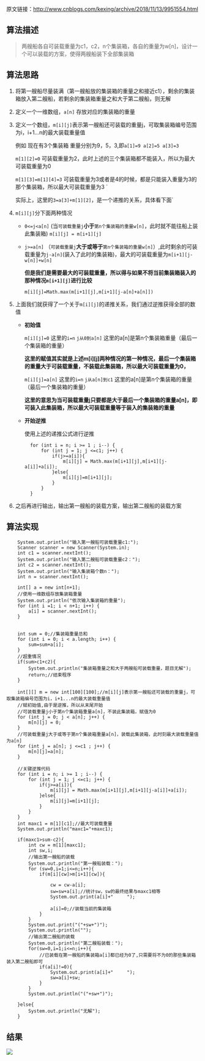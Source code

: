 原文链接：http://www.cnblogs.com/kexing/archive/2018/11/13/9951554.html
## 算法描述

> 两艘船各自可装载重量为c1，c2，n个集装箱，各自的重量为w[n]，设计一个可以装载的方案，使得两艘船装下全部集装箱

## 算法思路

1. 将第一艘船尽量装满（第一艘船放的集装箱的重量之和接近c1），剩余的集装箱放入第二艘船，若剩余的集装箱重量之和大于第二艘船，则无解

3. 定义一个一维数组，`a[n]` 存放对应的集装箱的重量

2. 定义一个数组，`m[i][j]`表示第一艘船还可装载的重量j，可取集装箱编号范围为i，i+1...n的最大装载重量值 
	
	例如 现在有3个集装箱 重量分别为9，5，3,即`a[1]=9 a[2]=5 a[3]=3`
	
	`m[1][2]=0` 可装载重量为2，此时上述的三个集装箱都不能装入，所以为最大可装载重量为0
	
	`m[1][3]=m[1][4]=3` 可装载重量为3或者是4的时候，都是只能装入重量为3的那个集装箱，所以最大可装载重量为3 `
	
	实际上，这里的`3=a[3]+m[1][2]`，是一个递推的关系，具体看下面`

3. `m[i][j]`分下面两种情况
	- `0<=j<a[n]` (当`可装载重量j`**小于**`第n个集装箱的重量w[n]`，此时就不能往船上装此集装箱) `m[i][j] = m[i+1][j]`
	 
	- `j>=a[n]` （`可装载重量j`**大于或等于**`第n个集装箱的重量w[n]`）,此时剩余的可装载重量为`j-a[n]`(装入了此时的集装箱)，最大的可装载重量为`m[i+1][j-w[n]]+w[n]`
	
		**但是我们是需要最大的可装载重量，所以得与如果不将当前集装箱装入的那种情况`m[i+1][j]`进行比较**
		
		`m[i][j]=Math.max(m[i+1][j],m[i+1][j-a[n]+a[n]])`  
		
4. 上面我们就获得了一个关于`m[i][j]`的递推关系，我们通过逆推获得全部的数值

	- **初始值**
	
		`m[i][j]=0` 这里的`i=n` `j从0到a[n]` 这里的a[n]是第n个集装箱重量（最后一个集装箱的重量）
		
		**这里的赋值其实就是上述m[i][j]两种情况的第一种情况，最后一个集装箱的重量大于可装载重量，不装载此集装箱，所以最大可装载重量为0，**
	
		`m[i][j]=a[n]` 这里的`i=n` `j从a[n]到c1` 这里的a[n]是第n个集装箱的重量（最后一个集装箱的重量）
		
		**这里的意思为当可装载重量j只要都是大于最后一个集装箱的重量a[n]，即可装入此集装箱，所以最大可装载重量等于装入的集装箱的重量**
	
	- **开始逆推**
	
		使用上述的递推公式进行逆推
	
			for (int i = n; i >= 1 ; i--) {
				for (int j = 1; j <=c1; j++) {
					if(j>=a[i]){
						m[i][j] = Math.max(m[i+1][j],m[i+1][j-a[i]]+a[i]);
					}else{
						m[i][j]=m[i+1][j];
					}
				}
			}
	
	
5. 之后再进行输出，输出第一艘船的装载方案，输出第二艘船的装载方案		

## 算法实现
		
		System.out.println("输入第一艘船可装载重量c1:");
		Scanner scanner = new Scanner(System.in);
		int c1 = scanner.nextInt();
		System.out.println("输入第二艘船可装载重量c2：");
		int c2 = scanner.nextInt();
		System.out.println("输入集装箱个数n：");
		int n = scanner.nextInt();

		int[] a = new int[n+1];
		//使用一维数组存放集装箱重量
		System.out.println("依次输入集装箱的重量");
		for (int i =1; i < n+1; i++) {
			a[i] = scanner.nextInt();
		}


		int sum = 0;//集装箱重量总和
		for (int i = 0; i < a.length; i++) {
			sum=sum+a[i];
		}
		//超重情况
		if(sum>c1+c2){
			System.out.println("集装箱重量之和大于两艘船可装载重量，题目无解");
			return;//结束程序
		}

		int[][] m = new int[100][100];//m[i][j]表示第一艘船还可装载的重量j，可取集装箱编号范围为i，i+1...n的最大装载重量值
		//赋初始值,由于是逆推，所以从末尾开始
		//可装载重量j小于第n个集装箱重量a[n]，不装此集装箱，赋值为0
		for (int j = 0; j < a[n]; j++) {
			m[n][j] = 0;
		}
		//可装载重量j大于或等于第n个集装箱重量a[n]，装载此集装箱，此时刻最大装载重量值为a[n]
		for (int j = a[n]; j <=c1 ; j++) {
			m[n][j]=a[n];
		}

		//关键逆推代码
		for (int i = n; i >= 1 ; i--) {
			for (int j = 1; j <=c1; j++) {
				if(j>=a[i]){
					m[i][j] = Math.max(m[i+1][j],m[i+1][j-a[i]]+a[i]);
				}else{
					m[i][j]=m[i+1][j];
				}
			}
		}
		int maxc1 = m[1][c1];//最大可装载重量
		System.out.println("maxc1="+maxc1);

		if(maxc1>sum-c2){
			int cw = m[1][maxc1];
			int sw,i;
			//输出第一艘船的装载
			System.out.println("第一艘船装载：");
			for (sw=0,i=1;i<=n;i++){
				if(m[i][cw]>m[i+1][cw]){

					cw = cw-a[i];
					sw=sw+a[i];//统计sw，sw的最终结果与maxc1相等
					System.out.print(a[i]+"		");

					a[i]=0;//装载当前的集装箱
				}
			}
			System.out.print("("+sw+")");
			System.out.println("");
			//输出第二艘船的装载
			System.out.println("第二艘船装载：");
			for(sw=0,i=1;i<=n;i++){
				//已装载在第一艘船的集装箱a[i]都已经为0了,只需要将不为0的那些集装箱装入第二艘船即可
				if(a[i]!=0){
					System.out.print(a[i]+"		");
					sw=a[i]+sw;
				}
			}
			System.out.println("("+sw+")");

		}else{
			System.out.println("无解");
		}




## 结果
![](https://img2018.cnblogs.com/blog/1210268/201811/1210268-20181113195143140-362334489.png)